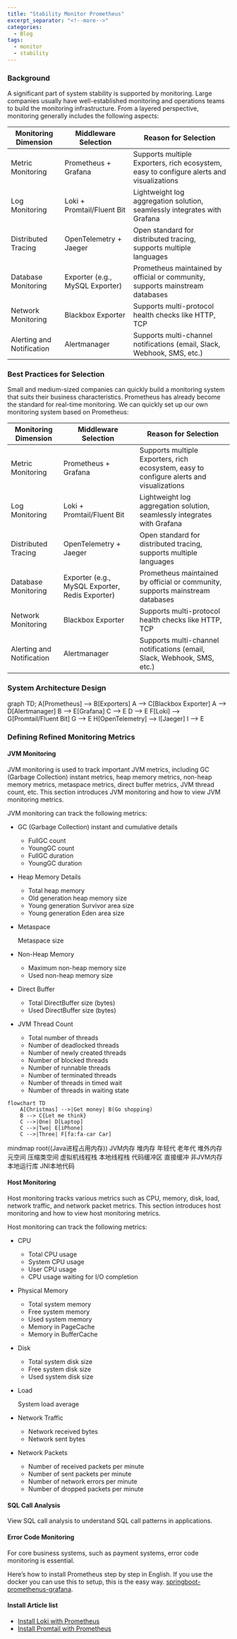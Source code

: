 ```yaml
---
title: "Stability Monitor Prometheus"
excerpt_separator: "<!--more-->"
categories:
  - Blog
tags:
  - monitor
  - stability
---
```


### Background
A significant part of system stability is supported by monitoring. Large companies usually have well-established monitoring and operations teams to build the monitoring infrastructure. From a layered perspective, monitoring generally includes the following aspects:
<table>
  <thead>
    <tr>
      <th>Monitoring Dimension</th>
      <th>Middleware Selection</th>
      <th>Reason for Selection</th>
    </tr>
  </thead>
  <tbody>
    <tr>
      <td>Metric Monitoring</td>
      <td>Prometheus + Grafana</td>
      <td>Supports multiple Exporters, rich ecosystem, easy to configure alerts and visualizations</td>
    </tr>
    <tr>
      <td>Log Monitoring</td>
      <td>Loki + Promtail/Fluent Bit</td>
      <td>Lightweight log aggregation solution, seamlessly integrates with Grafana</td>
    </tr>
    <tr>
      <td>Distributed Tracing</td>
      <td>OpenTelemetry + Jaeger</td>
      <td>Open standard for distributed tracing, supports multiple languages</td>
    </tr>
    <tr>
      <td>Database Monitoring</td>
      <td>Exporter (e.g., MySQL Exporter)</td>
      <td>Prometheus maintained by official or community, supports mainstream databases</td>
    </tr>
    <tr>
      <td>Network Monitoring</td>
      <td>Blackbox Exporter</td>
      <td>Supports multi-protocol health checks like HTTP, TCP</td>
    </tr>
    <tr>
      <td>Alerting and Notification</td>
      <td>Alertmanager</td>
      <td>Supports multi-channel notifications (email, Slack, Webhook, SMS, etc.)</td>
    </tr>
  </tbody>
</table>

### Best Practices for Selection
Small and medium-sized companies can quickly build a monitoring system that suits their business characteristics. Prometheus has already become the standard for real-time monitoring. We can quickly set up our own monitoring system based on Prometheus:
<table>
  <thead>
    <tr>
      <th>Monitoring Dimension</th>
      <th>Middleware Selection</th>
      <th>Reason for Selection</th>
    </tr>
  </thead>
  <tbody>
    <tr>
      <td>Metric Monitoring</td>
      <td>Prometheus + Grafana</td>
      <td>Supports multiple Exporters, rich ecosystem, easy to configure alerts and visualizations</td>
    </tr>
    <tr>
      <td>Log Monitoring</td>
      <td>Loki + Promtail/Fluent Bit</td>
      <td>Lightweight log aggregation solution, seamlessly integrates with Grafana</td>
    </tr>
    <tr>
      <td>Distributed Tracing</td>
      <td>OpenTelemetry + Jaeger</td>
      <td>Open standard for distributed tracing, supports multiple languages</td>
    </tr>
    <tr>
      <td>Database Monitoring</td>
      <td>Exporter (e.g., MySQL Exporter, Redis Exporter)</td>
      <td>Prometheus maintained by official or community, supports mainstream databases</td>
    </tr>
    <tr>
      <td>Network Monitoring</td>
      <td>Blackbox Exporter</td>
      <td>Supports multi-protocol health checks like HTTP, TCP</td>
    </tr>
    <tr>
      <td>Alerting and Notification</td>
      <td>Alertmanager</td>
      <td>Supports multi-channel notifications (email, Slack, Webhook, SMS, etc.)</td>
    </tr>
  </tbody>
</table>

### System Architecture Design
<div class="mermaid">
  graph TD;
    A[Prometheus] --> B[Exporters]
    A --> C[Blackbox Exporter]
    A --> D[Alertmanager]
    B --> E[Grafana]
    C --> E
    D --> E
    F[Loki] --> G[Promtail/Fluent Bit]
    G --> E
    H[OpenTelemetry] --> I[Jaeger]
    I --> E
</div>

### Defining Refined Monitoring Metrics
#### JVM Monitoring

JVM monitoring is used to track important JVM metrics, including GC (Garbage Collection) instant metrics, heap memory metrics, non-heap memory metrics, metaspace metrics, direct buffer metrics, JVM thread count, etc. This section introduces JVM monitoring and how to view JVM monitoring metrics.

JVM monitoring can track the following metrics:

- GC (Garbage Collection) instant and cumulative details
    - FullGC count
    - YoungGC count
    - FullGC duration
    - YoungGC duration
- Heap Memory Details
    - Total heap memory
    - Old generation heap memory size
    - Young generation Survivor area size
    - Young generation Eden area size
- Metaspace
    
    Metaspace size
    
- Non-Heap Memory
    - Maximum non-heap memory size
    - Used non-heap memory size
- Direct Buffer
    - Total DirectBuffer size (bytes)
    - Used DirectBuffer size (bytes)
- JVM Thread Count
    - Total number of threads
    - Number of deadlocked threads
    - Number of newly created threads
    - Number of blocked threads
    - Number of runnable threads
    - Number of terminated threads
    - Number of threads in timed wait
    - Number of threads in waiting state

```mermaid
flowchart TD
    A[Christmas] -->|Get money| B(Go shopping)
    B --> C{Let me think}
    C -->|One| D[Laptop]
    C -->|Two| E[iPhone]
    C -->|Three| F[fa:fa-car Car]
```

<div class="mermaid">
mindmap
  root((Java进程占用内存))
    JVM内存
      堆内存
        年轻代
        老年代
      堆外内存
        元空间
        压缩类空间
        虚拟机线程栈
        本地线程栈
        代码缓冲区
        直接缓冲
    非JVM内存
      本地运行库
      JNI本地代码 
</div>

#### Host Monitoring

Host monitoring tracks various metrics such as CPU, memory, disk, load, network traffic, and network packet metrics. This section introduces host monitoring and how to view host monitoring metrics.

Host monitoring can track the following metrics:

- CPU
    - Total CPU usage
    - System CPU usage
    - User CPU usage
    - CPU usage waiting for I/O completion
- Physical Memory
    - Total system memory
    - Free system memory
    - Used system memory
    - Memory in PageCache
    - Memory in BufferCache
- Disk
    - Total system disk size
    - Free system disk size
    - Used system disk size
- Load
    
    System load average
    
- Network Traffic
    - Network received bytes
    - Network sent bytes
- Network Packets
    - Number of received packets per minute
    - Number of sent packets per minute
    - Number of network errors per minute
    - Number of dropped packets per minute
    
#### **SQL Call Analysis**

View SQL call analysis to understand SQL call patterns in applications.

#### Error Code Monitoring

For core business systems, such as payment systems, error code monitoring is essential.

Here’s how to install Prometheus step by step in English. If you use the docker you can use this to setup, this is the easy way. [springboot-promethenus-grafana](https://github.com/maddenmanel/springboot-prometheus-grafana). 

#### Install Article list

- [Install Loki with Prometheus](/tool/stability-monitor-loki/)
- [Install Promtail with Prometheus](/tool/stability-monitor-promtail/)
  
